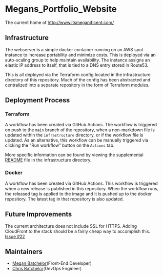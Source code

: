 # Megans_Portfolio_Website
The current home of http://www.itsmeganificent.com/

## Infrastructure
The webserver is a simple docker container running on an AWS spot instance to increase portability and minimize costs. This is deployed via an auto-scaling group to help maintain availability. The instance assigns an elastic IP address to itself, that is tied to a DNS entry stored in Route53. 

This is all deployed via the Terraform config located in the infrastructure directory of this repository. Much of the config has been abstracted and centralized into a separate repository in the form of Terraform modules.

## Deployment Process
### Terraform
A workflow has been created via GitHub Actions. The workflow is triggered on push to the `main` branch of the repository, when a non-markdown file is updated within the `infrastructure` directory, or if the workflow file is updated. As an alternative, this workflow can be manually triggered via clicking the "Run workflow" button on the `Actions` tab.

More specific information can be found by viewing the supplemental [README](./infrastructure/README.md) file in the infrastructure directory.

### Docker
A workflow has been created via GitHub Actions. This workflow is triggered when a new release is published in this repository. When the workflow runs, the released tag is applied to the image and it is pushed up to the docker repository. The latest tag in that repository is also updated.

## Future Improvements
The current architecture does not include SSL for HTTPS. Adding CloudFront to the stack should be a fairly cheap way to accomplish this. [Issue #22](https://github.com/TheBatchelorFamily/Megans_Portfolio_Website/issues/22)

## Maintainers
* [Megan Batchelor](https://github.com/fiercekitti)(Front-End Developer)
* [Chris Batchelor](https://github.com/christhebatchelor)(DevOps Engineer)
